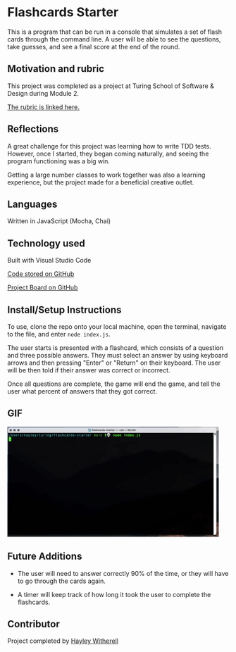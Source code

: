 # Flashcards Starter

This is a program that can be run in a console that simulates a set of flash cards through the command line. A user will be able to see the questions, take guesses, and see a final score at the end of the round.

## Motivation and rubric

This project was completed as a project at Turing School of Software & Design during Module 2.

[The rubric is linked here.](https://frontend.turing.edu/projects/flash-cards.html)

## Reflections

A great challenge for this project was learning how to write TDD tests. However, once I started, they began coming naturally, and seeing the program functioning was a big win.

Getting a large number classes to work together was also a learning experience, but the project made for a beneficial creative outlet.

## Languages

Written in JavaScript (Mocha, Chai)

## Technology used

Built with Visual Studio Code

[Code stored on GitHub]((https://github.com/hayleyw7/flashcards-starter-2))

[Project Board on GitHub](https://github.com/users/hayleyw7/projects/1) 

## Install/Setup Instructions

To use, clone the repo onto your local machine, open the terminal, navigate to the file, and enter `node index.js`.

The user starts is presented with a flashcard, which consists of a question and three possible answers. They must select an answer by using keyboard arrows and then pressing "Enter" or "Return" on their keyboard. The user will be then told if their answer was correct or incorrect.

Once all questions are complete, the game will end the game, and tell the user what percent of answers that they got correct.

## GIF

![Flashcards GIF](assets/flashcards.gif) 

## Future Additions

* The user will need to answer correctly 90% of the time, or they will have to go through the cards again.

* A timer will keep track of how long it took the user to complete the flashcards.

## Contributor

Project completed by [Hayley Witherell](https://github.com/hayleyw7)
